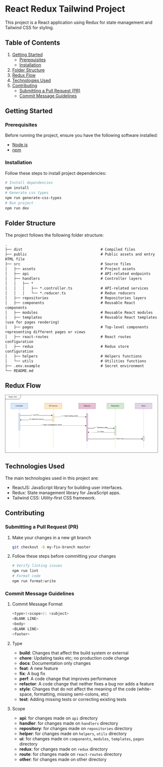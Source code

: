 # React Redux Tailwind Project

This project is a React application using Redux for state management and Tailwind CSS for styling.

## Table of Contents

1. [Getting Started](#getting-started)
   - [Prerequisites](#prerequisites)
   - [Installation](#installation)
2. [Folder Structure](#folder-structure)
3. [Redux Flow](#redux-flow)
4. [Technologies Used](#technologies-used)
5. [Contributing](#contributing)
   - [Submitting a Pull Request (PR)](#submitting-a-pull-request-pr)
   - [Commit Message Guidelines](#commit-message-guidelines)

## Getting Started

### Prerequisites

Before running the project, ensure you have the following software installed:

- [Node.js](https://nodejs.org/)
- [npm](https://www.npmjs.com/)

### Installation

Follow these steps to install project dependencies:

```bash
# Install dependencies
npm install
# Generate css types
npm run generate-css-types
# Run project
npm run dev
```

## Folder Structure

The project follows the following folder structure:

    .
    ├── dist                                    # Compiled files
    ├── public                                  # Public assets and entry HTML file
    ├── src                                     # Source files
    │   ├── assets                              # Project assets
    │   ├── api                                 # API-related endpoints
    │   ├── handlers                            # Controller layers
    │   │   ├── *
    │   │   │   ├── *.controller.ts             # API-related services
    │   │   │   └── *.reducer.ts                # Redux reducers
    │   ├── repositories                        # Repositories layers
    │   ├── components                          # Reusable React components
    │   ├── modules                             # Reusable React modules
    │   ├── templates                           # Reusable React templates (use for pages rendering)
    │   ├── pages                               # Top-level components representing different pages or views
    │   ├── react-routes                        # React routes configuration
    │   ├── redux                               # Redux store configuration
    │   ├── helpers                             # Helpers functions
    │   └── utils                               # Utilities functions
    ├── .env.example                            # Secret environment
    └── README.md

## Redux Flow

<img src="./public/Redux flow.png" />

## Technologies Used

The main technologies used in this project are:

- ReactJS: JavaScript library for building user interfaces.
- Redux: State management library for JavaScript apps.
- Tailwind CSS: Utility-first CSS framework.

## Contributing

### Submitting a Pull Request (PR)

1. Make your changes in a new git branch

    ```bash
    git checkout -b my-fix-branch master
    ```

2. Follow these steps before committing your changes

    ```bash
    # Verify linting issues
    npm run lint
    # Format code
    npm run format:write
    ```

### Commit Message Guidelines

1. Commit Message Format

    ```bash
    <type>(<scope>): <subject>
    <BLANK LINE>
    <body>
    <BLANK LINE>
    <footer>
    ```

2. Type
    - **build**: Changes that affect the build system or external
    - **chore**: Updating tasks etc; no production code change
    - **docs**: Documentation only changes
    - **feat**: A new feature
    - **fix**: A bug fix
    - **perf**: A code change that improves performance
    - **refactor**: A code change that neither fixes a bug nor adds a feature
    - **style**: Changes that do not affect the meaning of the code (white-space, formatting, missing semi-colons, etc)
    - **test**: Adding missing tests or correcting existing tests

3. Scope
    - **api**: for changes made on `api` directory
    - **handler**: for changes made on `handlers` directory
    - **repository**: for changes made on `repositories` directory
    - **helper**: for changes made on `helpers`, `utils` directory
    - **ui**: for changes made on `components`, `modules`, `templates`, `pages` directory
    - **redux**: for changes made on `redux` directory
    - **route**: for changes made on `react-routes` directory
    - **other**: for changes made on other directory
